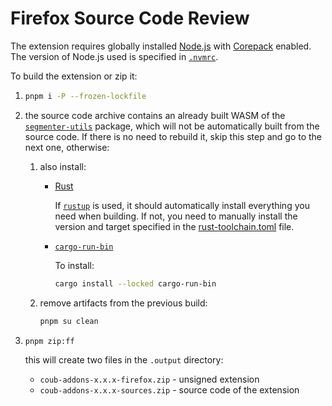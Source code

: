 # Firefox Source Code Review

The extension requires globally installed [Node.js][node.js] with [Corepack][corepack] enabled. The version of Node.js used is specified in [`.nvmrc`](./.nvmrc).

To build the extension or zip it:

1. ```sh
   pnpm i -P --frozen-lockfile
   ```

2. the source code archive contains an already built WASM of the [`segmenter-utils`][segmenter-utils] package, which will not be automatically built from the source code. If there is no need to rebuild it, skip this step and go to the next one, otherwise:

   1. also install:

      - [Rust][rust]

        If [`rustup`][rustup] is used, it should automatically install everything you need when building. If not, you need to manually install the version and target specified in the [rust-toolchain.toml](./rust-toolchain.toml) file.

      - [`cargo-run-bin`][cargo-run-bin]

        To install:
        ```sh
        cargo install --locked cargo-run-bin
        ```

   2. remove artifacts from the previous build:

      ```sh
      pnpm su clean
      ```

3. ```sh
   pnpm zip:ff
   ```

   this will create two files in the `.output` directory:

   - `coub-addons-x.x.x-firefox.zip` - unsigned extension
   - `coub-addons-x.x.x-sources.zip` - source code of the extension

<!-- links -->

[node.js]: https://nodejs.org
[corepack]: https://github.com/nodejs/corepack
[segmenter-utils]: ./packages/segmenter-utils/README.md
[rust]: https://www.rust-lang.org
[rustup]: https://www.rust-lang.org/tools/install
[cargo-run-bin]: https://crates.io/crates/cargo-run-bin
